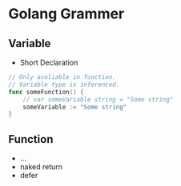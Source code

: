 Golang Grammer
==============

Variable
--------

- Short Declaration
```go
// Only avaliable in function.
// Variable type is inferenced.
func someFunction() {
    // var someVariable string = "Some string"
    someVariable := "Some string"
}
```

Function
--------

- ...
- naked return
- defer
